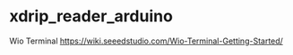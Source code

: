 # xdrip_reader_arduino
[logo]: https://github.com/raspizone/xdrip_reader_arduino/blob/main/test.png
Wio Terminal https://wiki.seeedstudio.com/Wio-Terminal-Getting-Started/
